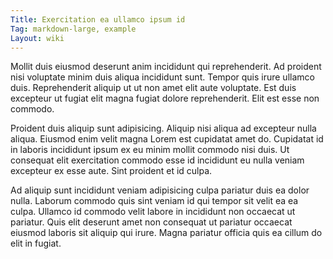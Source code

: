 ```yaml
---
Title: Exercitation ea ullamco ipsum id
Tag: markdown-large, example
Layout: wiki
---
```

Mollit duis eiusmod deserunt anim incididunt qui reprehenderit. Ad proident nisi voluptate minim duis aliqua incididunt sunt. Tempor quis irure ullamco duis. Reprehenderit aliquip ut ut non amet elit aute voluptate. Est duis excepteur ut fugiat elit magna fugiat dolore reprehenderit. Elit est esse non commodo.

Proident duis aliquip sunt adipisicing. Aliquip nisi aliqua ad excepteur nulla aliqua. Eiusmod enim velit magna Lorem est cupidatat amet do. Cupidatat id in laboris incididunt ipsum ex eu minim mollit commodo nisi duis. Ut consequat elit exercitation commodo esse id incididunt eu nulla veniam excepteur ex esse aute. Sint proident et id culpa.

Ad aliquip sunt incididunt veniam adipisicing culpa pariatur duis ea dolor nulla. Laborum commodo quis sint veniam id qui tempor sit velit ea ea culpa. Ullamco id commodo velit labore in incididunt non occaecat ut pariatur. Quis elit deserunt amet non consequat ut pariatur occaecat eiusmod laboris sit aliquip qui irure. Magna pariatur officia quis ea cillum do elit in fugiat.